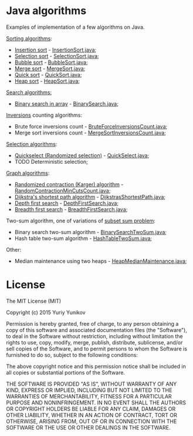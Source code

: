# Java algorithms
Examples of implementation of a few algorithms on Java.

<a href="https://en.wikipedia.org/wiki/Sorting_algorithm">Sorting algorithms</a>:
- <a href="https://en.wikipedia.org/wiki/Insertion_sort">Insertion sort</a> - <a href="https://github.com/yyunikov/java-algorithms/blob/master/src/main/java/ua/yyunikov/algorithms/sort/InsertionSort.java">InsertionSort.java</a>;
- <a href="https://en.wikipedia.org/wiki/Selection_sort">Selection sort</a> - <a href="https://github.com/yyunikov/java-algorithms/blob/master/src/main/java/ua/yyunikov/algorithms/sort/SelectionSort.java">SelectionSort.java</a>;
- <a href="https://en.wikipedia.org/wiki/Bubble_sort">Bubble sort</a> - <a href="https://github.com/yyunikov/java-algorithms/blob/master/src/main/java/ua/yyunikov/algorithms/sort/BubbleSort.java">BubbleSort.java</a>;
- <a href="https://en.wikipedia.org/wiki/Merge_sort">Merge sort</a> - <a href="https://github.com/yyunikov/java-algorithms/blob/master/src/main/java/ua/yyunikov/algorithms/sort/MergeSort.java">MergeSort.java</a>;
- <a href="https://en.wikipedia.org/?title=Quicksort">Quick sort</a> - <a href="https://github.com/yyunikov/java-algorithms/blob/master/src/main/java/ua/yyunikov/algorithms/sort/QuickSort.java">QuickSort.java</a>;
- <a href="https://en.wikipedia.org/wiki/Heapsort">Heap sort</a> - <a href="https://github.com/yyunikov/java-algorithms/blob/master/src/main/java/ua/yyunikov/algorithms/sort/HeapSort.java">HeapSort.java</a>;

<a href="https://en.wikipedia.org/wiki/Search_algorithm">Search algorithms:</a>
- <a href="https://en.wikipedia.org/wiki/Binary_search_algorithm">Binary search in array</a> - <a href="https://github.com/yyunikov/java-algorithms/blob/master/src/main/java/ua/yyunikov/algorithms/search/BinarySearch.java">BinarySearch.java</a>;

<a href="https://en.wikipedia.org/wiki/Inversion_(discrete_mathematics)">Inversions</a> counting algorithms:
- Brute force inversions count - <a href="https://github.com/yyunikov/java-algorithms/blob/master/src/main/java/ua/yyunikov/algorithms/inversions/BruteForceInversionsCount.java">BruteForceInversionsCount.java</a>;
- Merge sort inversions count - <a href="https://github.com/yyunikov/java-algorithms/blob/master/src/main/java/ua/yyunikov/algorithms/inversions/MergeSortInversionsCount.java">MergeSortInversionsCount.java</a>;

<a href="https://en.wikipedia.org/wiki/Selection_algorithm">Selection algorithms</a>:
- <a href="https://en.wikipedia.org/wiki/Quickselect">Quickselect (Randomized selection)</a> - <a href="https://github.com/yyunikov/java-algorithms/blob/master/src/main/java/ua/yyunikov/algorithms/selection/QuickSelect.java">QuickSelect.java</a>;
- TODO Deterministic selection;

<a href="https://en.wikipedia.org/wiki/List_of_algorithms#Graph_algorithms">Graph algorithms</a>:
- <a href="https://en.wikipedia.org/wiki/Karger%27s_algorithm">Randomized contraction (Karger) algorithm</a> - <a href="https://github.com/yyunikov/java-algorithms/blob/master/src/main/java/ua/yyunikov/algorithms/graphs/cuts/RandomContractionMinCutsCount.java">RandomContractionMinCutsCount.java</a>;
- <a href="https://en.wikipedia.org/wiki/Dijkstra%27s_algorithm">Dijkstra's shortest path algorithm</a> - <a href="https://github.com/yyunikov/java-algorithms/blob/master/src/main/java/ua/yyunikov/algorithms/graphs/paths/DijkstrasShortestPath.java">DijkstrasShortestPath.java</a>;
- <a href="https://en.wikipedia.org/wiki/Depth-first_search">Depth first search</a> - <a href="https://github.com/yyunikov/java-algorithms/blob/master/src/main/java/ua/yyunikov/algorithms/graphs/search/DepthFirstSearch.java">DepthFirstSearch.java</a>;
- <a href="https://en.wikipedia.org/wiki/Breadth-first_search">Breadth first search</a>  - <a href="https://github.com/yyunikov/java-algorithms/blob/master/src/main/java/ua/yyunikov/algorithms/graphs/search/BreadthFirstSearch.java">BreadthFirstSearch.java</a>;

Two-sum algorithm, one of variations of <a href="https://en.wikipedia.org/wiki/Subset_sum_problem">subset sum problem<a/>:
- Binary search two-sum algorithm - <a href="https://github.com/yyunikov/java-algorithms/blob/master/src/main/java/ua/yyunikov/algorithms/twosum/BinarySearchTwoSum.java">BinarySearchTwoSum.java</a>;
- Hash table two-sum algorithm - <a href="https://github.com/yyunikov/java-algorithms/blob/master/src/main/java/ua/yyunikov/algorithms/twosum/HashTableTwoSum.java">HashTableTwoSum.java</a>;

Other:
- Median maintenance using two heaps - <a href="https://github.com/yyunikov/java-algorithms/blob/master/src/main/java/ua/yyunikov/algorithms/median/HeapMedianMaintenance.java">HeapMedianMaintenance.java</a>; 

License
=================
The MIT License (MIT)

   Copyright (c) 2015 Yuriy Yunikov

   Permission is hereby granted, free of charge, to any person obtaining a copy
   of this software and associated documentation files (the "Software"), to deal
   in the Software without restriction, including without limitation the rights
   to use, copy, modify, merge, publish, distribute, sublicense, and/or sell
   copies of the Software, and to permit persons to whom the Software is
   furnished to do so, subject to the following conditions:

   The above copyright notice and this permission notice shall be included in all
   copies or substantial portions of the Software.

   THE SOFTWARE IS PROVIDED "AS IS", WITHOUT WARRANTY OF ANY KIND, EXPRESS OR
   IMPLIED, INCLUDING BUT NOT LIMITED TO THE WARRANTIES OF MERCHANTABILITY,
   FITNESS FOR A PARTICULAR PURPOSE AND NONINFRINGEMENT. IN NO EVENT SHALL THE
   AUTHORS OR COPYRIGHT HOLDERS BE LIABLE FOR ANY CLAIM, DAMAGES OR OTHER
   LIABILITY, WHETHER IN AN ACTION OF CONTRACT, TORT OR OTHERWISE, ARISING FROM,
   OUT OF OR IN CONNECTION WITH THE SOFTWARE OR THE USE OR OTHER DEALINGS IN THE
   SOFTWARE.
